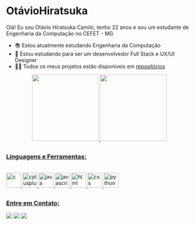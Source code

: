 # OtávioHiratsuka
Olá! Eu sou Otávio Hiratsuka Camilo, tenho 22 anos e sou um estudante de Engenharia da Computação no CEFET - MG

- 📚 Estou atualmente estudando Engenharia da Computação
- 📘 Estou estudando para ser um desenvolvedor Full Stack e UX/UI Designer
- 👨‍💻 Todos os meus projetos estão disponiveis em [repositórios](https://github.com/otaviohiratsuka?tab=repositories)

<div align="center">
  <a href="https://github.com/otaviohiratsuka">
  <img height="180em" src="https://github-readme-stats-sigma-five.vercel.app/api?username=otaviohiratsuka&show_icons=true&theme=tokyonight&include_all_commits=true&count_private=true"/>
  <img height="180em" src="https://github-readme-stats-sigma-five.vercel.app/api/top-langs/?username=otaviohiratsuka&layout=compact&langs_count=7&theme=tokyonight"/>
</div>
    
  ##
    
  <h3 align="left">Linguagens e Ferramentas:</h3>
  <div style="display: inline_block"><br>
  <img src="https://cdn.jsdelivr.net/gh/devicons/devicon@latest/icons/c/c-original.svg" alt="c" width="40" height="40"/>
  <img src="https://cdn.jsdelivr.net/gh/devicons/devicon@latest/icons/cplusplus/cplusplus-original.svg"alt="cplusplus" width="40" height="40"/>
  <img src="https://cdn.jsdelivr.net/gh/devicons/devicon@latest/icons/java/java-original-wordmark.svg" alt="java" width="40" height="40"/>
  <img src="https://cdn.jsdelivr.net/gh/devicons/devicon@latest/icons/javascript/javascript-original.svg" alt="javascript" width="40" height="40"/>
  <img src="https://cdn.jsdelivr.net/gh/devicons/devicon@latest/icons/html5/html5-original.svg" alt="html" width="40" height="40"/>
  <img src="https://cdn.jsdelivr.net/gh/devicons/devicon@latest/icons/css3/css3-original.svg" alt="css" width="40" height="40"/>
  <img src="https://cdn.jsdelivr.net/gh/devicons/devicon@latest/icons/python/python-original.svg" alt="python" width="40" height="40"/>
  </div>

  ##

<h3 align="left">Entre em Contato:</h3>
<p align="left">
<div> 
  <a href="https://www.instagram.com/hiratsukaotavio" target="_blank"><img src="https://img.shields.io/badge/-Instagram-%23E4405F?style=for-the-badge&logo=instagram&logoColor=white" target="_blank"></a>
  <a href = "mailto:otaviohiratsukac@gmail.com"><img src="https://img.shields.io/badge/-Gmail-%23333?style=for-the-badge&logo=gmail&logoColor=white" target="_blank"></a>
  <a href="https://www.linkedin.com/in/ot%C3%A1vio-hiratsuka-camilo-045563287/" target="_blank"><img src="https://img.shields.io/badge/-LinkedIn-%230077B5?style=for-the-badge&logo=linkedin&logoColor=white" target="_blank"></a>  
</div>
</p>
